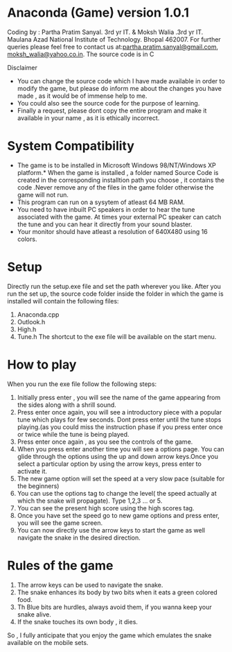# Anaconda (Game) version 1.0.1


Coding by : Partha Pratim Sanyal. 3rd yr IT.
                      &
            Moksh Walia .3rd yr IT.
Maulana Azad National Institute of Technology. Bhopal 462007.
For further queries please feel  free to contact us at:partha.pratim.sanyal@gmail.com, moksh_walia@yahoo.co.in.
The source code is in C                                                       

Disclaimer

* You can change the source code which I have made available in order to modify the game, but please do inform me about the changes you have made , as it would be of immense help to me. 
* You could also see the source code for the purpose of learning.
* Finally a request, please dont copy the entire program and make it available in your name , as it is ethically incorrect.

# System Compatibility
* The game is to be installed in Microsoft Windows 98/NT/Windows XP platform.* When the game is installed , a folder named Source Code is created in the corresponding installtion path you choose , it contains the code .Never remove any of the files in the game folder otherwise the game will not run.
* This program can run on a sysytem of atleast 64 MB RAM.
* You need to have inbuilt PC speakers in order to hear the tune associated with the game. At times your external PC speaker can catch the tune and you can hear it directly from your sound blaster.
* Your monitor should have atleast a resolution of 640X480 using 16 colors.


# Setup
Directly run the setup.exe file and set the path wherever you like.
After you run the set up, the source code folder inside the folder in which the game is installed will contain the following files:

1. Anaconda.cpp
2. Outlook.h
3. High.h
4. Tune.h
The shortcut to the exe file will be available on the start menu.

# How to play
When you run the exe file follow the following steps:

1. Initially press enter , you will see the name of the game appearing from the sides along with a shrill sound.
2. Press enter once again, you will see a introductory piece with a popular tune which plays for few seconds. Dont press enter until the tune stops playing.(as you could miss the instruction phase if you press enter once or twice while the tune is being played.
3. Press enter once again , as you see the controls of the game.
4. When you press enter another time you will see a options page. You can glide through the options using the up and down arrow keys.Once you select a particular option by using the arrow keys, press enter to activate it.
5. The new game option will set the speed at a very slow pace (suitable for the beginners)
6. You can use the options tag to change the level( the speed actually at which the snake will propagate). Type 1,2,3 ... or 5.
7. You can see the present high score using the high scores tag.
8. Once you have set the speed go to new game options and press enter, you will see the game screen.
9. You can now directly use the arrow keys to start the game as well navigate the snake in the desired direction.


# Rules of the game
1. The arrow keys can be used to navigate the snake.
2. The snake enhances its body by two bits when it eats a green colored food.
3. Th Blue bits are hurdles, always avoid them, if you wanna keep your snake alive.
4. If the snake touches its own body , it dies.

So , I fully anticipate that you enjoy the game which emulates the snake available on the mobile sets.


